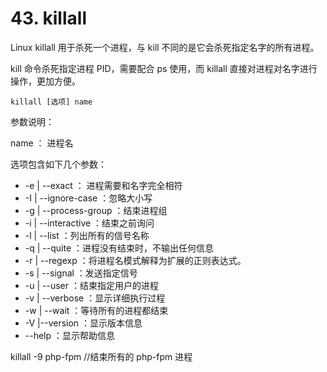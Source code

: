 # 43. killall

Linux killall 用于杀死一个进程，与 kill 不同的是它会杀死指定名字的所有进程。

kill 命令杀死指定进程 PID，需要配合 ps 使用，而 killall 直接对进程对名字进行操作，更加方便。

`killall [选项] name`

参数说明：

name ： 进程名

选项包含如下几个参数：

- -e | --exact ： 进程需要和名字完全相符
- -I | --ignore-case ：忽略大小写
- -g | --process-group ：结束进程组
- -i | --interactive ：结束之前询问
- -l | --list ：列出所有的信号名称
- -q | --quite ：进程没有结束时，不输出任何信息
- -r | --regexp ：将进程名模式解释为扩展的正则表达式。
- -s | --signal ：发送指定信号
- -u | --user ：结束指定用户的进程
- -v | --verbose ：显示详细执行过程
- -w | --wait ：等待所有的进程都结束
- -V |--version ：显示版本信息
- --help ：显示帮助信息

killall -9 php-fpm //结束所有的 php-fpm 进程
